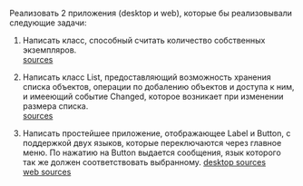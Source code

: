 Реализовать 2 приложения (desktop и web), которые бы реализовывали следующие задачи:  

1) Написать класс, способный считать количество собственных экземпляров.  
[sources](https://github.com/continentaL27/ispirer/tree/main/src/main/java/com/conti/stage1)  

2) Написать класс List, предоставляющий возможность хранения списка объектов, операции по добалению объектов и доступа к ним, и имееющий событие Changed, которое возникает при изменении размера списка.  
[sources](https://github.com/continentaL27/ispirer/tree/main/src/main/java/com/conti/stage2)

3) Написать простейшее приложение, отображающее Label и Button, с поддержкой двух языков, которые переключаются через главное меню. По нажатию на Button выдается сообщения, язык которого так же должен соответствовать выбранному.
[desktop sources](https://github.com/continentaL27/i18n-desk)  
[web sources](https://github.com/continentaL27/i18n-web)
